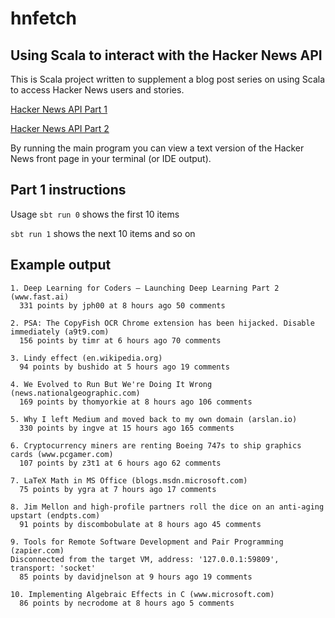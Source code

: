 # hnfetch

## Using Scala to interact with the Hacker News API

This is Scala project written to supplement a blog post series on using Scala to access Hacker News users and stories.

[Hacker News API Part 1](http://justinhj.github.io/2017/07/26/hacker-news-api-1.html)

[Hacker News API Part 2](http://justinhj.github.io/2017/07/30/hacker-news-api-2.html)

By running the main program you can view a text version of the Hacker News front page in your terminal (or IDE output).

## Part 1 instructions

Usage `sbt run 0` shows the first 10 items

`sbt run 1` shows the next 10 items and so on

## Example output 

```
1. Deep Learning for Coders – Launching Deep Learning Part 2 (www.fast.ai)
  331 points by jph00 at 8 hours ago 50 comments

2. PSA: The CopyFish OCR Chrome extension has been hijacked. Disable immediately (a9t9.com)
  156 points by timr at 6 hours ago 70 comments

3. Lindy effect (en.wikipedia.org)
  94 points by bushido at 5 hours ago 19 comments

4. We Evolved to Run But We're Doing It Wrong (news.nationalgeographic.com)
  169 points by thomyorkie at 8 hours ago 106 comments

5. Why I left Medium and moved back to my own domain (arslan.io)
  330 points by ingve at 15 hours ago 165 comments

6. Cryptocurrency miners are renting Boeing 747s to ship graphics cards (www.pcgamer.com)
  107 points by z3t1 at 6 hours ago 62 comments

7. LaTeX Math in MS Office (blogs.msdn.microsoft.com)
  75 points by ygra at 7 hours ago 17 comments

8. Jim Mellon and high-profile partners roll the dice on an anti-aging upstart (endpts.com)
  91 points by discombobulate at 8 hours ago 45 comments

9. Tools for Remote Software Development and Pair Programming (zapier.com)
Disconnected from the target VM, address: '127.0.0.1:59809', transport: 'socket'
  85 points by davidjnelson at 9 hours ago 19 comments

10. Implementing Algebraic Effects in C (www.microsoft.com)
  86 points by necrodome at 8 hours ago 5 comments

```


